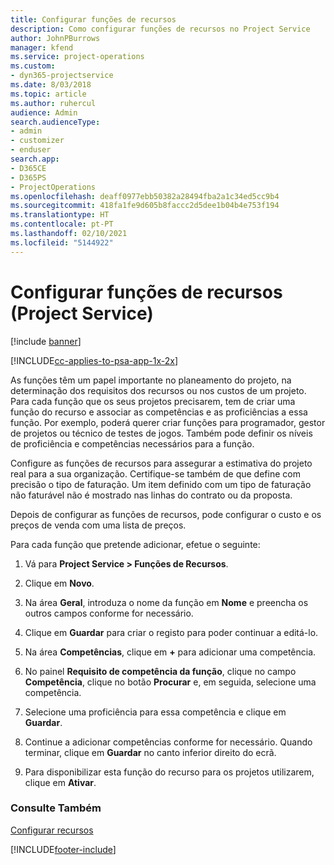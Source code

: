 ```yaml
---
title: Configurar funções de recursos
description: Como configurar funções de recursos no Project Service
author: JohnPBurrows
manager: kfend
ms.service: project-operations
ms.custom:
- dyn365-projectservice
ms.date: 8/03/2018
ms.topic: article
ms.author: ruhercul
audience: Admin
search.audienceType:
- admin
- customizer
- enduser
search.app:
- D365CE
- D365PS
- ProjectOperations
ms.openlocfilehash: deaff0977ebb50382a28494fba2a1c34ed5cc9b4
ms.sourcegitcommit: 418fa1fe9d605b8faccc2d5dee1b04b4e753f194
ms.translationtype: HT
ms.contentlocale: pt-PT
ms.lasthandoff: 02/10/2021
ms.locfileid: "5144922"
---
```

# <a name="configure-resource-roles-project-service"></a>Configurar funções de recursos (Project Service)

[!include [banner](../includes/psa-now-project-operations.md)]

[!INCLUDE[cc-applies-to-psa-app-1x-2x](../includes/cc-applies-to-psa-app-1x-2x.md)]

As funções têm um papel importante no planeamento do projeto, na determinação dos requisitos dos recursos ou nos custos de um projeto. Para cada função que os seus projetos precisarem, tem de criar uma função do recurso e associar as competências e as proficiências a essa função. Por exemplo, poderá querer criar funções para programador, gestor de projetos ou técnico de testes de jogos. Também pode definir os níveis de proficiência e competências necessários para a função.  
  
 Configure as funções de recursos para assegurar a estimativa do projeto real para a sua organização.  Certifique-se também de que define com precisão o tipo de faturação. Um item definido com um tipo de faturação não faturável não é mostrado nas linhas do contrato ou da proposta.  
  
 Depois de configurar as funções de recursos, pode configurar o custo e os preços de venda com uma lista de preços.  
  
 Para cada função que pretende adicionar, efetue o seguinte:  
  
1.  Vá para **Project Service > Funções de Recursos**.  
  
2.  Clique em **Novo**.  
  
3.  Na área **Geral**, introduza o nome da função em **Nome** e preencha os outros campos conforme for necessário.  
  
4.  Clique em **Guardar** para criar o registo para poder continuar a editá-lo.  
  
5.  Na área **Competências**, clique em **+** para adicionar uma competência.  
  
6.  No painel **Requisito de competência da função**, clique no campo **Competência**, clique no botão **Procurar** e, em seguida, selecione uma competência.  
  
7.  Selecione uma proficiência para essa competência e clique em **Guardar**.  
  
8.  Continue a adicionar competências conforme for necessário. Quando terminar, clique em **Guardar** no canto inferior direito do ecrã.  
  
9. Para disponibilizar esta função do recurso para os projetos utilizarem, clique em **Ativar**.  
  
### <a name="see-also"></a>Consulte Também  
 [Configurar recursos](../psa/set-up-resources.md)


[!INCLUDE[footer-include](../includes/footer-banner.md)]